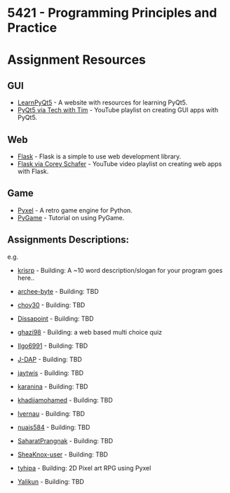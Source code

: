 # 5421 - Programming Principles and Practice


Assignment Resources
======================

## GUI

* [LearnPyQt5](https://www.learnpyqt.com/) - A website with resources for learning PyQt5.
* [PyQt5 via Tech with Tim](https://www.youtube.com/watch?v=Vde5SH8e1OQ&list=PLzMcBGfZo4-lB8MZfHPLTEHO9zJDDLpYj) - YouTube playlist on creating GUI apps with PyQt5.

## Web
* [Flask](https://flask.palletsprojects.com/en/1.1.x/quickstart/) - Flask is a simple to use web development library.
* [Flask via Corey Schafer](https://www.youtube.com/watch?v=MwZwr5Tvyxo&list=PL-osiE80TeTs4UjLw5MM6OjgkjFeUxCYH) - YouTube video playlist on creating web apps with Flask.

## Game
* [Pyxel](https://github.com/kitao/pyxel) - A retro game engine for Python.
* [PyGame](https://realpython.com/pygame-a-primer/) - Tutorial on using PyGame.


## Assignments Descriptions:
e.g.
* [krisrp](https://github.com/krisrp) - Building: A ~10 word description/slogan for your program goes here.. 

* [archee-byte](https://github.com/archee-byte) - Building: TBD
* [choy30](https://github.com/choy30) - Building: TBD
* [Dissapoint](https://github.com/Dissapoint) - Building: TBD
* [ghazi98](https://github.com/ghazi98) - Building: a web based multi choice quiz
* [Ilgo6991](https://github.com/Ilgo6991) - Building: TBD
* [J-DAP](https://github.com/J-DAP) - Building: TBD
* [jaytwis](https://github.com/jaytwis) - Building: TBD
* [karanina](https://github.com/karanina) - Building: TBD
* [khadijamohamed](https://github.com/khadijamohamed) - Building: TBD
* [lvernau](https://github.com/lvernau) - Building: TBD
* [nuais584](https://github.com/nuais584) - Building: TBD
* [SaharatPrangnak](https://github.com/SaharatPrangnak) - Building: TBD
* [SheaKnox-user](https://github.com/SheaKnox-user) - Building: TBD
* [tyhipa](https://github.com/tyhipa) - Building: 2D Pixel art RPG using Pyxel
* [Yalikun](https://github.com/Yalikun) - Building: TBD


